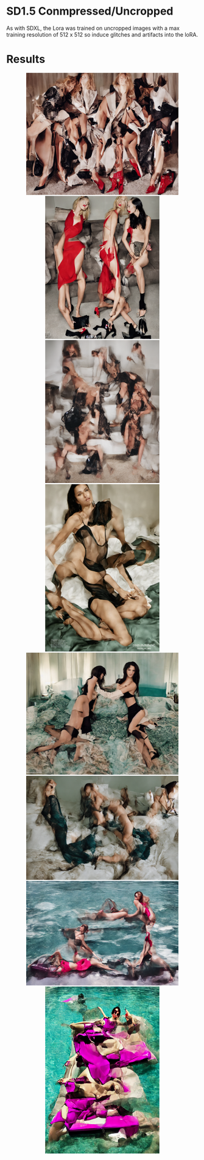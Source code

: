 # SD1.5 Conmpressed/Uncropped

As with SDXL, the Lora was trained on uncropped images with a max training resolution of 512 x 512 so induce glitches and artifacts into the loRA.


# Results





<p align="center">
<img src="images/uncrop1.png" alt="Image 1" width="400"/>
<img src="images/uncrop2.png" alt="Image 2" width="300"/>
<img src="images/uncrop3.png" alt="Image 3" width="300"/>
<img src="images/uncrop5.png" alt="Image 5" width="300"/>
<img src="images/uncrop6.png" alt="Image 6" width="400"/>
<img src="images/uncrop7.png" alt="Image 7" width="400"/>
<img src="images/uncrop9.png" alt="Image 9" width="400"/>
<img src="images/uncrop10.png" alt="Image 10" width="300"/>
</p>
